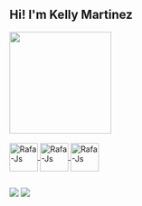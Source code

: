 ## Hi! I'm Kelly Martinez 
 <div>
  <a href="https://github.com/kellymartinez">
  <img height="180em" src="https://github-readme-stats.vercel.app/api?username=kellymartinez&show_icons=true&theme=dracula&include_all_commits=true&count_private=true"/>
<!--  <img height="180em" src="https://github-readme-stats.vercel.app/api/top-langs/?username=kellymartinez&layout=compact&langs_count=7&theme=dracula"/>-->
</div>
  
<div style="display: inline_block"><br>
  <img align="center" alt="Rafa-Js" height="50" width="50" src="https://cdn.jsdelivr.net/gh/devicons/devicon/icons/docker/docker-original.svg">
  <img align="center" alt="Rafa-Js" height="50" width="50" src="https://cdn.jsdelivr.net/gh/devicons/devicon/icons/java/java-original-wordmark.svg">
  <img align="center" alt="Rafa-Js" height="50" width="50" src="https://cdn.jsdelivr.net/gh/devicons/devicon/icons/oracle/oracle-original.svg">

</div>
  
  ##
 
<div> 
  <a href = "mailto:kellynhamartinez.km@gmail.com"><img src="https://img.shields.io/badge/-Gmail-%23333?style=for-the-badge&logo=gmail&logoColor=white" target="_blank"></a>
  <a href="https://www.linkedin.com/in/kellymartinez//" target="_blank"><img src="https://img.shields.io/badge/-LinkedIn-%230077B5?style=for-the-badge&logo=linkedin&logoColor=white" target="_blank"></a> 
</div>
